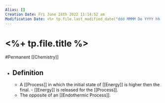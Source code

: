 ```yaml
---
Alias: []
Creation Date: Fri June 24th 2022 11:14:52 am 
Modification Date: <%+ tp.file.last_modified_date("ddd MMMM Do YYYY hh:mm:ss a") %>
---
```

# <%+ tp.file.title %>
#Permanent [[Chemistry]]

- ## Definition
	- A [[Process]] in which the initial state of [[Energy]] is higher then the final.
			- [[Energy]] is released for the [[Process]].
	- The opposite of an [[Endothermic Process]].